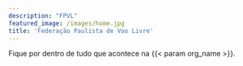 ```yaml
---
description: "FPVL"
featured_image: /images/home.jpg
title: 'Federação Paulista de Voo Livre'
---
```


Fique por dentro de tudo que acontece na {{< param org_name >}}.
